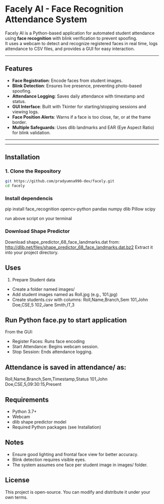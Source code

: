 # Facely AI - Face Recognition Attendance System

Facely AI is a Python-based application for automated student attendance using **face recognition** with blink verification to prevent spoofing.  
It uses a webcam to detect and recognize registered faces in real time, logs attendance to CSV files, and provides a GUI for easy interaction.

---

## Features

- **Face Registration**: Encode faces from student images.
- **Blink Detection**: Ensures live presence, preventing photo-based spoofing.
- **Attendance Logging**: Saves daily attendance with timestamp and status.
- **GUI Interface**: Built with Tkinter for starting/stopping sessions and viewing logs.
- **Face Position Alerts**: Warns if a face is too close, far, or at the frame border.
- **Multiple Safeguards**: Uses dlib landmarks and EAR (Eye Aspect Ratio) for blink validation.

---

---

## Installation

### 1. Clone the Repository

```bash
git https://github.com/pradyumna990-dev/facely.git
cd facely
```

### Install dependencis

pip install face_recognition opencv-python pandas numpy dlib Pillow scipy

run above script on your terminal

### Download Shape Predictor

Download shape_predictor_68_face_landmarks.dat from:
http://dlib.net/files/shape_predictor_68_face_landmarks.dat.bz2
Extract it into your project directory.

## Uses

1. Prepare Student data

- Create a folder named images/
- Add student images named as Roll.jpg (e.g., 101.jpg)
- Create students.csv with columns:
  Roll,Name,Branch,Sem
  101,John Doe,CSE,5
  102,Jane Smith,IT,3

## Run Python face.py to start application

From the GUI:

- Register Faces: Runs face encoding
- Start Attendance: Begins webcam session.
- Stop Session: Ends attendance logging.

## Attendance is saved in attendance/ as:

Roll,Name,Branch,Sem,Timestamp,Status
101,John Doe,CSE,5,09:30:15,Present

## Requirements

- Python 3.7+
- Webcam
- dlib shape predictor model
- Required Python packages (see Installation)

## Notes

- Ensure good lighting and frontal face view for better accuracy.
- Blink detection requires visible eyes.
- The system assumes one face per student image in images/ folder.

## License

This project is open-source. You can modify and distribute it under your own terms.
